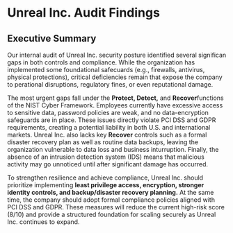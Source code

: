# Unreal Inc. Audit Findings
## Executive Summary

Our internal audit of Unreal Inc. security posture identified several significan gaps in both controls and compliance. While the organization has implemented some foundational safecuards (e.g., firewalls, antivirus, physical protections), critical deficiencies remain that expose the company to perational disruptions, regulatory fines, or even reputational damage. 


The most urgent gaps fall under the **Protect, Detect,** and **Recover**functions of the NIST Cyber Framework. Employees currently have excessive access to sensitive data, password policies are weak, and no data-encryption safeguards are in place. These issues directly violate PCI DSS and GDPR requirements, creating a potential liability in both U.S. and international markets. Unreal Inc. also lacks key **Recover** controls such as a formal disaster recovery plan as well as routine data backups, leaving the organization vulnerable to data loss and business inturruption. Finally, the absence of an intrusion detection system (IDS) means that malicious activity may go unnoticed until after significant damage has occurred. 


To strengthen resilience and achieve compliance, Unreal Inc. should prioritize implementing **least privilege access, encryption, stronger identity controls, and backup/disaster recovery planning.** At the same time, the company should adopt formal compliance policies aligned with PCI DSS and GDPR. These measures will reduce the current high-risk score (8/10) and provide a structured foundation for scaling securely as Unreal Inc. continues to expand. 